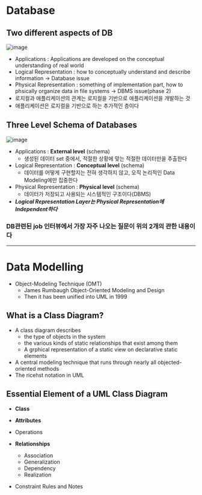 # Database 

## Two different aspects of DB
![image](https://user-images.githubusercontent.com/68818952/132472151-23d72ff1-63e7-4b6a-9bf4-ee9e4d259943.png)

* Applications : Applications are developed on the conceptual understanding of real world
* Logical Representation : how to conceptually understand and describe information -> Database issue
* Physical Representation : something of implementation part, how to phsically organize data in file systems -> DBMS issue(phase 2)
* 로지컬과 애플리케이션의 관계는 로지컬을 기반으로 애플리케이션을 개발하는 것
* 애플리케이션은 로지컬을 기반으로 하는 추가적인 층이다


## Three Level Schema of Databases
![image](https://user-images.githubusercontent.com/68818952/132472179-0d3f2987-a85e-4837-b061-d11327124530.png)

* Applications : **External level** (schema)
  * 생성된 데이터 set 중에서, 적절한 상황에 맞는 적절한 데이터만을 추출한다
* Logical Representation : **Conceptual level** (schema)
  * 데이터를 어떻게 구현할지는 전혀 생각하지 않고, 오직 논리적인 Data Modeling에만 집중한다
* Physical Representation : **Physical level** (schema)
  * 데이터가 저장되고 사용되는 시스템적인 구조이다(DBMS)
* ***Logical Representation Layer는 Physical Representation에 Independent하다***

### DB관련된 job 인터뷰에서 가장 자주 나오는 질문이 위의 2개의 관한 내용이다

---
# Data Modelling
* Object-Modeling Technique (OMT)
  * James Rumbaugh Object-Oriented Modeling and Design
  * Then it has been unified into UML in 1999

## What is a Class Diagram?
* A class diagram describes
  * the type of objects in the system
  * the various kinds of static relationships that exist among them
  * A grphical representation of a static view on declarative static elements
* A central modeling technique that runs through nearly all objected-oriented methods
* The ricehst notation in UML

## Essential Element of a UML Class Diagram
* **Class**
* **Attributes**
* Operations
* **Relationships**
  * Association
  * Generalization
  * Dependency
  * Realization


* Constraint Rules and Notes
